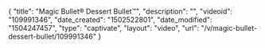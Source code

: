 {
    "title": "Magic Bullet&reg; Dessert Bullet&trade;",
    "description": "",
    "videoid": "109991346",
    "date_created": "1502522801",
    "date_modified": "1504247457",
    "type": "captivate",
    "layout": "video",
    "url": "\/v\/magic-bullet-dessert-bullet\/109991346"
}